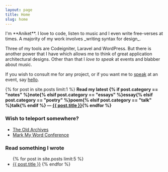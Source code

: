 ```yaml
---
layout: page
title: Home
slug: home
---
```

<section class="g one-whole info-on-me text-cols--2 portable-text-cols--1 landmark" markdown="1">
I'm **Aniket**. I love to code, listen to music and I even write free-verses at times. A majority of my work involves _writing syntax for design_.

Three of my tools are Codeigniter, Laravel and WordPress. But there is another power that I have which allows me to think of great application architectural designs. Other than that I _love to speak_ at events and blabber about music.

If you wish to consult me for any project, or if you want me to [speak](/speaking) at an event, say <a href="mailto:me@aniketpant.com">hello</a>.

{% for post in site.posts limit:1 %}
**Read my latest {% if post.category == "notes" %}note{% elsif post.category == "essays" %}essay{% elsif post.category == "poetry" %}poem{% elsif post.category == "talk" %}talk{% endif %} &mdash; <a href="{{ post.url }}">{{ post.title }}</a>{% endfor %}**
</section>

<section class="g one-half portable-one-whole links">
	<h3>Wish to teleport somewhere?</h3>
	<ul class="block-list">
		<li><a href="/archive" class="block-list__link">The Old Archives</a></li>
		<li><a href="http://markmyword.in" class="block-list__link">Mark My Word Conference</a></li>
	</ul>
</section>

<section class="g one-half portable-one-whole recent-posts">
	<h3>Read something I wrote</h3>
	<ul>
		{% for post in site.posts limit:5 %}
			<li><a href="{{ post.url }}">{{ post.title }}</a></dt>
		{% endfor %}
	</ul>
</section>